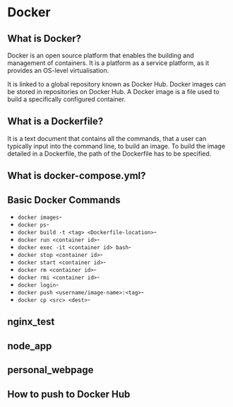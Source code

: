 # Docker

## What is Docker?

Docker is an open source platform that enables the building and management of containers. It is a platform as a service platform, as it provides an OS-level virtualisation. 

It is linked to a global repository known as Docker Hub. Docker images can be stored in repositories on Docker Hub. A Docker image is a file used to build a specifically configured container. 

## What is a Dockerfile?

It is a text document that contains all the commands, that a user can typically input into the command line, to build an image. To build the image detailed in a Dockerfile, the path of the Dockerfile has to be specified. 

## What is docker-compose.yml?

## Basic Docker Commands

- `docker images`- 
- `docker ps`-
- `docker build -t <tag> <Dockerfile-location>`-
- `docker run <container id>`- 
- `docker exec -it <container id> bash`- 
- `docker stop <container id>`-
- `docker start <container id>`-
- `docker rm <container id>`-
- `docker rmi <container id>`-
- `docker login`-
- `docker push <username/image-name>:<tag>`-
- `docker cp <src> <dest>`- 

## nginx_test

## node_app

## personal_webpage

## How to push to Docker Hub